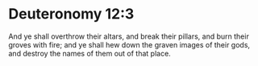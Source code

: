 # Deuteronomy 12:3

And ye shall overthrow their altars, and break their pillars, and burn their groves with fire; and ye shall hew down the graven images of their gods, and destroy the names of them out of that place.